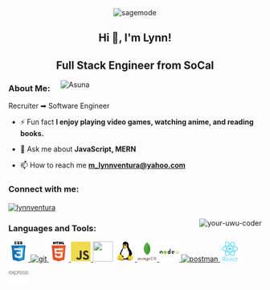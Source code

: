<section align="center"><img alt="sagemode" src="https://media.tenor.com/41a133JDHAAAAAAC/naruto-shippuden-gif-sage-mode.gif">
<h1 align="center">Hi 👋, I'm Lynn!</h1>
<h2 align="center">Full Stack Engineer from SoCal</h2>
</section>
 
<img align="right" alt="Asuna" width="400" src="https://i.pinimg.com/originals/62/55/9d/62559ddae39f168993b3e866bd01cc67.gif">

<h3>About Me:</h3>
Recruiter ➡ Software Engineer

- ⚡ Fun fact **I enjoy playing video games, watching anime, and reading books.**

- 💬 Ask me about **JavaScript, MERN**

- 📫 How to reach me **m_lynnventura@yahoo.com**

<h3 align="left">Connect with me:</h3>
<p align="left">
<a href="https://linkedin.com/in/lynnventura" target="blank"><img align="center" src="https://raw.githubusercontent.com/rahuldkjain/github-profile-readme-generator/master/src/images/icons/Social/linked-in-alt.svg" alt="lynnventura" height="30" width="40" /></a>
</p>

<p><img align="right" src="https://github-readme-stats.vercel.app/api/top-langs?username=your-uwu-coder&show_icons=true&theme=synthwave&locale=en&layout=compact" alt="your-uwu-coder" /></p>

<h3 align="left">Languages and Tools:</h3>
<p align="left"> <a href="https://www.w3schools.com/css/" target="_blank" rel="noreferrer"> <img src="https://raw.githubusercontent.com/devicons/devicon/master/icons/css3/css3-original-wordmark.svg" alt="css3" width="40" height="40"/> </a> <a href="https://git-scm.com/" target="_blank" rel="noreferrer"> <img src="https://www.vectorlogo.zone/logos/git-scm/git-scm-icon.svg" alt="git" width="40" height="40"/> </a> <a href="https://www.w3.org/html/" target="_blank" rel="noreferrer"> <img src="https://raw.githubusercontent.com/devicons/devicon/master/icons/html5/html5-original-wordmark.svg" alt="html5" width="40" height="40"/> </a> <a href="https://developer.mozilla.org/en-US/docs/Web/JavaScript" target="_blank" rel="noreferrer"> <img src="https://raw.githubusercontent.com/devicons/devicon/master/icons/javascript/javascript-original.svg" alt="javascript" width="40" height="40"/> </a> <img src="https://cdn.jsdelivr.net/gh/devicons/devicon/icons/typescript/typescript-original.svg" width="40" height="40" /> <a href="https://www.linux.org/" target="_blank" rel="noreferrer"> <img src="https://raw.githubusercontent.com/devicons/devicon/master/icons/linux/linux-original.svg" alt="linux" width="40" height="40"/> </a> <a href="https://www.mongodb.com/" target="_blank" rel="noreferrer"> <img src="https://raw.githubusercontent.com/devicons/devicon/master/icons/mongodb/mongodb-original-wordmark.svg" alt="mongodb" width="40" height="40"/> </a> <a href="https://nodejs.org" target="_blank" rel="noreferrer"> <img src="https://raw.githubusercontent.com/devicons/devicon/master/icons/nodejs/nodejs-original-wordmark.svg" alt="nodejs" width="40" height="40"/> </a> <a href="https://postman.com" target="_blank" rel="noreferrer"> <img src="https://www.vectorlogo.zone/logos/getpostman/getpostman-icon.svg" alt="postman" width="40" height="40"/> </a> <a href="https://reactjs.org/" target="_blank" rel="noreferrer"> <img src="https://raw.githubusercontent.com/devicons/devicon/master/icons/react/react-original-wordmark.svg" alt="react" width="40" height="40"/> </a> <a href="https://expressjs.com" target="_blank" rel="noreferrer"> <img src="https://raw.githubusercontent.com/devicons/devicon/master/icons/express/express-original-wordmark.svg" alt="express" width="40" height="40"/> </a> </p>


